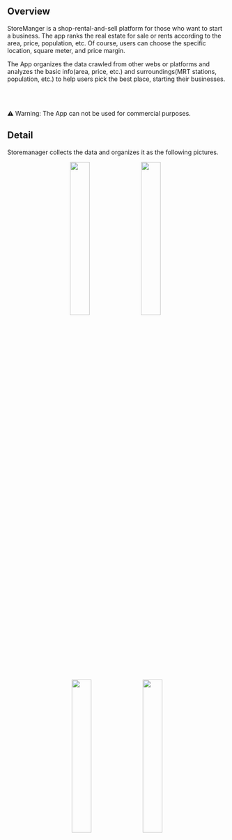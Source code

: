 ## Overview
StoreManger is a shop-rental-and-sell platform for those who want to start a business. The app ranks the real estate for sale or rents according to the area, price, population, etc. Of course, users can choose the specific location, square meter, and price margin.

The App organizes the data crawled from other webs or platforms and analyzes the basic info(area, price, etc.) and surroundings(MRT stations, population, etc.) to help users pick the best place, starting their businesses.

<br><br>

:warning: Warning: The App can not be used for commercial purposes.

## Detail
Storemanager collects the data and organizes it as the following pictures.
<p align="center">
  <img src="/.meta/housebox.gif" width="30%" height="30%">&nbsp;&nbsp;
  <img src="/.meta/infobox.gif" width="30%" height="30%">&nbsp;&nbsp;<br><br>
  <img src="/.meta/totalrows.gif" width="30%" height="30%">&nbsp;&nbsp;
  <img src="/.meta/location.gif" width="30%" height="30%">
</p>
